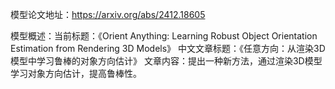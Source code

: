 模型论文地址：https://arxiv.org/abs/2412.18605

模型概述：当前标题：《Orient Anything: Learning Robust Object Orientation Estimation from Rendering 3D Models》
中文文章标题：《任意方向：从渲染3D模型中学习鲁棒的对象方向估计》
文章内容：提出一种新方法，通过渲染3D模型学习对象方向估计，提高鲁棒性。
